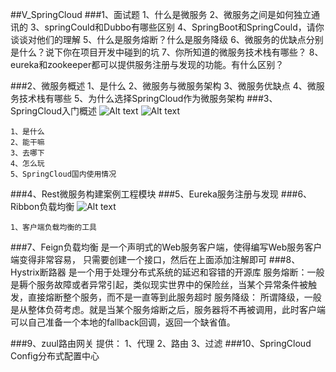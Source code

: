 
##V_SpringCloud
###1、面试题
	1、什么是微服务
	2、微服务之间是如何独立通讯的
	3、springCould和Dubbo有哪些区别
	4、SpringBoot和SpringCould，请你谈谈对他们的理解
	5、什么是服务熔断？什么是服务降级
	6、微服务的优缺点分别是什么？说下你在项目开发中碰到的坑
	7、你所知道的微服务技术栈有哪些？
	8、eureka和zookeeper都可以提供服务注册与发现的功能。有什么区别？

###2、微服务概述
	1、是什么
	2、微服务与微服务架构
	3、微服务优缺点
	4、微服务技术栈有哪些
	5、为什么选择SpringCloud作为微服务架构
###3、SpringCloud入门概述
![Alt text](./1566728437420.png)
![Alt text](./1566728946788.png)

	1、是什么
	2、能干嘛
	3、去哪下
	4、怎么玩
	5、SpringCloud国内使用情况
###4、Rest微服务构建案例工程模块
###5、Eureka服务注册与发现
###6、Ribbon负载均衡
![Alt text](./1566790364616.png)

	1、客户端负载均衡的工具
###7、Feign负载均衡
	是一个声明式的Web服务客户端，使得编写Web服务客户端变得非常容易，
	只需要创建一个接口，然后在上面添加注解即可
###8、Hystrix断路器
	是一个用于处理分布式系统的延迟和容错的开源库
	服务熔断：一般是耨个服务故障或者异常引起，类似现实世界中的保险丝，当某个异常条件被触发，直接熔断整个服务，而不是一直等到此服务超时
	服务降级：
		所谓降级，一般是从整体负荷考虑。就是当某个服务熔断之后，服务器将不再被调用，此时客户端可以自己准备一个本地的fallback回调，返回一个缺省值。
	 
###9、zuul路由网关
	提供：
		1、代理
		2、路由
		3、过滤
###10、SpringCloud Config分布式配置中心
